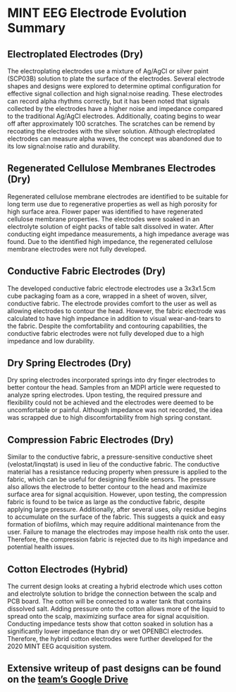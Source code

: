 # MINT EEG Electrode Evolution Summary 

## Electroplated Electrodes (Dry)
The electroplating electrodes use a mixture of Ag/AgCl or silver paint  (SCP03B) solution to plate the surface of the electrodes. Several electrode shapes and designs were explored to determine optimal configuration for effective signal collection and high signal:noise reading. These electrodes can record alpha rhythms correctly, but it has been noted that signals collected by the electrodes have a higher noise and impedance compared to the traditional Ag/AgCl electrodes. Additionally, coating begins to wear off after approximately 100 scratches. The scratches can be remend by recoating the electrodes with the silver solution. Although electroplated electrodes can measure alpha waves, the concept was abandoned due to its low signal:noise ratio and durability.

## Regenerated Cellulose Membranes Electrodes (Dry)
Regenerated cellulose membrane electrodes are identified to be suitable for long term use due to regenerative properties as well as high porosity for high surface area. Flower paper was identified to have regenerated cellulose membrane properties. The electrodes were soaked in an electrolyte solution of eight packs of table salt dissolved in water. After conducting eight impedance measurements, a high impedance average was found. Due to the identified high impedance, the regenerated cellulose membrane electrodes were not fully developed. 

## Conductive Fabric Electrodes (Dry)
The developed conductive fabric electrode electrodes use a 3x3x1.5cm cube packaging foam as a core, wrapped in a sheet of woven, silver, conductive fabric. The electrode provides comfort to the user as well as allowing electrodes to contour the head. However, the fabric electrode was calculated to have high impedance in addition to visual wear-and-tears to the fabric. Despite the comfortability and contouring capabilities, the conductive fabric electrodes were not fully developed due to a high impedance and low durability.

## Dry Spring Electrodes (Dry)
Dry spring electrodes incorporated springs into dry finger electrodes to better contour the head. Samples from an MDPI article were requested to analyze spring electrodes. Upon testing, the required pressure and flexibility could not be achieved and the electrodes were deemed to be uncomfortable or painful. Although impedance was not recorded, the idea was scrapped due to high discomfortability from high spring constant.

## Compression Fabric Electrodes (Dry)
Similar to the conductive fabric, a pressure-sensitive conductive sheet (velostat/linqstat) is used in lieu of the conductive fabric. The conductive material has a resistance reducing property when pressure is applied to the fabric, which can be useful for designing flexible sensors. The pressure also allows the electrode to better contour to the head and maximize surface area for signal acquisition. However, upon testing, the compression fabric is found to be twice as large as the conductive fabric, despite applying large pressure. Additionally, after several uses, oily residue begins to accumulate on the surface of the fabric. This suggests a quick and easy formation of biofilms, which may require additional maintenance from the user. Failure to manage the electrodes may impose health risk onto the user. Therefore, the compression fabric is rejected due to its high impedance and potential health issues.

## Cotton Electrodes (Hybrid)
The current design looks at creating a hybrid electrode which uses cotton and electrolyte solution to bridge the connection between the scalp and PCB board. The cotton will be connected to a water tank that contains dissolved salt. Adding pressure onto the cotton allows more of the liquid to spread onto the scalp, maximizing surface area for signal acquisition. Conducting impedance tests show that cotton soaked in solution has a significantly lower impedance than dry or wet OPENBCI electrodes. Therefore, the hybrid cotton electrodes were further developed for the 2020 MINT EEG acquisition system. 

## Extensive writeup of past designs can be found on the [team’s Google Drive](https://docs.google.com/document/d/16VlDZtCEF2bn4U8mC6i96VPIYXMff-jvLBDzw5MMWTI/edit#heading=h.276hzmhpmpdi)
